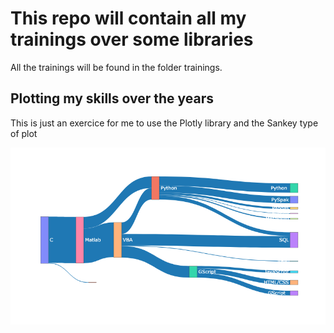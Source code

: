 # This repo will contain all my trainings over some libraries

All the trainings will be found in the folder trainings.

## Plotting my skills over the years

This is just an exercice for me to use the Plotly library and the Sankey type of plot

<img alt="my-skills-sankey" src="src/my_skills.png">
